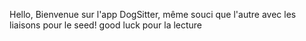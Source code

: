 Hello, 
Bienvenue sur l'app DogSitter, même souci que l'autre avec les liaisons pour le seed!
good luck pour la lecture

